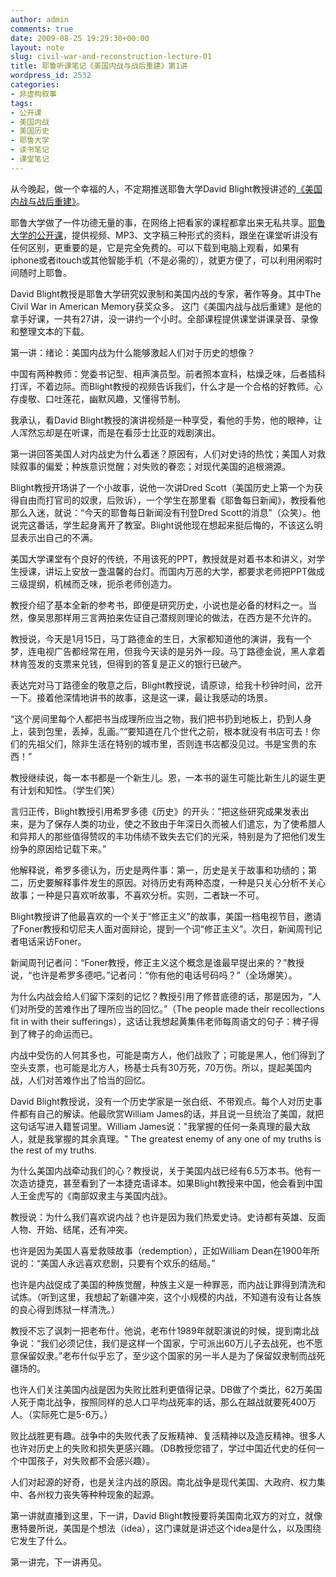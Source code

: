 ```yaml
---
author: admin
comments: true
date: 2009-08-25 19:29:30+00:00
layout: note
slug: civil-war-and-reconstruction-lecture-01
title: 耶鲁听课笔记《美国内战与战后重建》第1讲
wordpress_id: 2532
categories:
- 非虚构叙事
tags:
- 公开课
- 美国内战
- 美国历史
- 耶鲁大学
- 读书笔记
- 课堂笔记
---
```


从今晚起，做一个幸福的人，不定期推送耶鲁大学David Blight教授讲述的[《美国内战与战后重建》](http://oyc.yale.edu/history/civil-war-and-reconstruction/)。

耶鲁大学做了一件功德无量的事，在网络上把看家的课程都拿出来无私共享。[耶鲁大学的公开课](http://oyc.yale.edu/)，提供视频、MP3、文字稿三种形式的资料，跟坐在课堂听讲没有任何区别，更重要的是，它是完全免费的。可以下载到电脑上观看，如果有iphone或者itouch或其他智能手机（不是必需的），就更方便了，可以利用闲暇时间随时上耶鲁。

David Blight教授是耶鲁大学研究奴隶制和美国内战的专家，著作等身。其中The Civil War in American Memory获奖众多。 这门《美国内战与战后重建》是他的拿手好课，一共有27讲，没一讲约一个小时。全部课程提供课堂讲课录音、录像和整理文本的下载。

第一讲：绪论：美国内战为什么能够激起人们对于历史的想像？

中国有两种教师：党委书记型、相声演员型。前者照本宣科，枯燥乏味，后者插科打诨，不着边际。而Blight教授的视频告诉我们，什么才是一个合格的好教师。心存虔敬、口吐莲花，幽默风趣，又懂得节制。

我承认，看David Blight教授的演讲视频是一种享受，看他的手势，他的眼神，让人浑然忘却是在听课，而是在看莎士比亚的戏剧演出。

第一讲回答美国人对内战史为什么着迷？原因有，人们对史诗的热忱；美国人对救赎叙事的偏爱；种族意识觉醒；对失败的眷恋；对现代美国的追根溯源。

Blight教授开场讲了一个小故事，说他一次讲Dred Scott（美国历史上第一个为获得自由而打官司的奴隶，后败诉），一个学生在那里看《耶鲁每日新闻》，教授看他那么入迷，就说：“今天的耶鲁每日新闻没有刊登Dred Scott的消息”（众笑）。他说完这番话，学生起身离开了教室。Blight说他现在想起来挺后悔的，不该这么明显表示出自己的不满。

美国大学课堂有个良好的传统，不用该死的PPT，教授就是对着书本和讲义，对学生授课，讲坛上安放一盏温馨的台灯。而国内万恶的大学，都要求老师把PPT做成三级提纲，机械而乏味，扼杀老师创造力。

教授介绍了基本全新的参考书，即便是研究历史，小说也是必备的材料之一。当然，像吴思那样用三言两拍来佐证自己潜规则理论的做法，在西方是不允许的。 

教授说，今天是1月15日，马丁路德金的生日，大家都知道他的演讲，我有一个梦，连电视广告都经常在用，但我今天读的是另外一段。马丁路德金说，黑人拿着林肯签发的支票来兑钱，但得到的答复是正义的银行已破产。

表达完对马丁路德金的敬意之后，Blight教授说，请原谅，给我十秒钟时间，岔开一下。接着他深情地讲书的故事，这是这一课，最让我感动的场景。  

“这个房间里每个人都把书当成理所应当之物，我们把书扔到地板上，扔到人身上，装到包里，丢掉，乱画。”“要知道在几个世代之前，根本就没有书店可去！你们的先祖父们，除非生活在特别的城市里，否则连书店都没见过。书是宝贵的东西！”

教授继续说，每一本书都是一个新生儿。恩，一本书的诞生可能比新生儿的诞生更有计划和知性。（学生们笑）

言归正传，Blight教授引用希罗多德《历史》的开头：”把这些研究成果发表出来，是为了保存人类的功业，使之不致由于年深日久而被人们遣忘，为了使希腊人和异邦人的那些值得赞叹的丰功伟绩不致失去它们的光采，特别是为了把他们发生纷争的原因给记载下来。”

他解释说，希罗多德认为，历史是两件事：第一，历史是关于故事和功绩的；第二，历史要解释事件发生的原因。对待历史有两种态度，一种是只关心分析不关心故事；一种是只喜欢听故事，不喜欢分析。实则，二者缺一不可。

Blight教授讲了他最喜欢的一个关于“修正主义”的故事，美国一档电视节目，邀请了Foner教授和切尼夫人面对面辩论，提到一个词“修正主义”。次日，新闻周刊记者电话采访Foner。

新闻周刊记者问：“Foner教授，修正主义这个概念是谁最早提出来的？”教授说，“也许是希罗多德吧。”记者问：“你有他的电话号码吗？”（全场爆笑）。

为什么内战会给人们留下深刻的记忆？教授引用了修昔底德的话，那是因为，“人们对所受的苦难作出了理所应当的回忆。”（The people made their recollections fit in with their sufferings），这话让我想起黄集伟老师每周语文的句子：稗子得到了稗子的命运而已。

内战中受伤的人何其多也，可能是南方人，他们战败了；可能是黑人，他们得到了空头支票，也可能是北方人，杨基士兵有30万死，70万伤。所以，提起美国内战，人们对苦难作出了恰当的回忆。  

David Blight教授说，没有一个历史学家是一张白纸、不带观点。每个人对历史事件都有自己的解读。他最欣赏William James的话，并且说一旦统治了美国，就把这句话写进入籍誓词里。William James说："我掌握的任何一条真理的最大敌人，就是我掌握的其余真理。" The greatest enemy of any one of my truths is the rest of my truths.

为什么美国内战牵动我们的心？教授说，关于美国内战已经有6.5万本书。他有一次造访捷克，甚至看到了一本捷克语译本。如果Blight教授来中国，他会看到中国人王金虎写的《南部奴隶主与美国内战》。

教授说：为什么我们喜欢说内战？也许是因为我们热爱史诗。史诗都有英雄、反面人物、开始、结尾，还有冲突。

也许是因为美国人喜爱救赎故事（redemption），正如William Dean在1900年所说的：“美国人永远喜欢悲剧，只要有个欢乐的结局。”

也许是内战促成了美国的种族觉醒，种族主义是一种罪恶，而内战让罪得到清洗和试炼。（听到这里，我想起了新疆冲突，这个小规模的内战，不知道有没有让各族的良心得到炼狱一样清洗。）

教授不忘了讽刺一把老布什。他说，老布什1989年就职演说的时候，提到南北战争说：“我们必须记住，我们是这样一个国家，宁可派出60万儿子去战死，也不愿意保留奴隶。”老布什似乎忘了，至少这个国家的另一半人是为了保留奴隶制而战死疆场的。

也许人们关注美国内战是因为失败比胜利更值得记录。DB做了个类比，62万美国人死于南北战争，按照同样的总人口平均战死率的话，那么在越战就要死400万人。（实际死亡是5-6万。）

败比战胜更有趣。战争中的失败代表了反叛精神、复活精神以及造反精神。很多人也许对历史上的失败和损失更感兴趣。（DB教授您错了，学过中国近代史的任何一个中国孩子，对失败都不会感兴趣）。

人们对起源的好奇，也是关注内战的原因。南北战争是现代美国、大政府、权力集中、各州权力丧失等种种现象的起源。

第一讲就直播到这里，下一讲，David Blight教授要将美国南北双方的对立，就像惠特曼所说，美国是个想法（idea），这门课就是讲述这个idea是什么，以及围绕它发生了什么。

第一讲完，下一讲再见。
